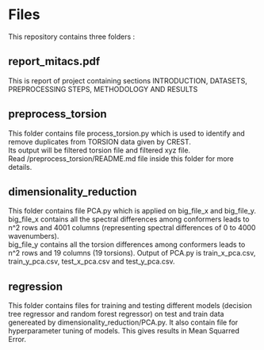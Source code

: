 # Files

This repository contains three folders :

## report_mitacs.pdf
This is report of project containing sections INTRODUCTION, DATASETS, PREPROCESSING STEPS, METHODOLOGY AND RESULTS

## preprocess_torsion
This folder contains file process_torsion.py which is used to identify and remove duplicates from TORSION data given by CREST.<br>
Its output will be filtered torsion file and filtered xyz file.<br>
Read /preprocess_torsion/README.md file inside this folder for more details.

## dimensionality_reduction
This folder contains file PCA.py which is applied on big_file_x and big_file_y.<br>
big_file_x contains all the spectral differences among conformers leads to n^2 rows and 4001 columns (representing spectral differences of 0 to 4000 wavenumbers).<br>
big_file_y contains all the torsion differences among conformers leads to n^2 rows and 19 columns (19 torsions).
Output of PCA.py is train_x_pca.csv, train_y_pca.csv, test_x_pca.csv and test_y_pca.csv.

## regression
This folder contains files for training and testing different models (decision tree regressor and random forest regressor) on test and train data genereated by dimensionality_reduction/PCA.py.
It also contain file for hyperparameter tuning of models.
This gives results in Mean Squarred Error.
